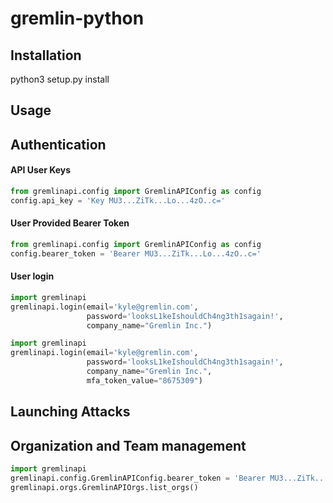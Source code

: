 # gremlin-python

## Installation

python3 setup.py install

## Usage

## Authentication

#### API User Keys

```python
from gremlinapi.config import GremlinAPIConfig as config
config.api_key = 'Key MU3...ZiTk...Lo...4zO..c='
```

#### User Provided Bearer Token

```python
from gremlinapi.config import GremlinAPIConfig as config
config.bearer_token = 'Bearer MU3...ZiTk...Lo...4zO..c='
```

#### User login

```python
import gremlinapi
gremlinapi.login(email='kyle@gremlin.com',
                 password='looksL1keIshouldCh4ng3th1sagain!',
                 company_name="Gremlin Inc.")
```

```python
import gremlinapi
gremlinapi.login(email='kyle@gremlin.com',
                 password='looksL1keIshouldCh4ng3th1sagain!',
                 company_name="Gremlin Inc.",
                 mfa_token_value="8675309")

```

## Launching Attacks

## Organization and Team management

```python
import gremlinapi
gremlinapi.config.GremlinAPIConfig.bearer_token = 'Bearer MU3...ZiTk...Lo...4zO..c='
gremlinapi.orgs.GremlinAPIOrgs.list_orgs()
```